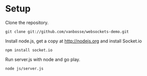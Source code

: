 # Setup

Clone the repository.

	git clone git://github.com/vanbosse/websockets-demo.git

Install node.js, get a copy at http://nodejs.org and install Socket.io

	npm install socket.io

Run server.js with node and go play.

	node js/server.js
